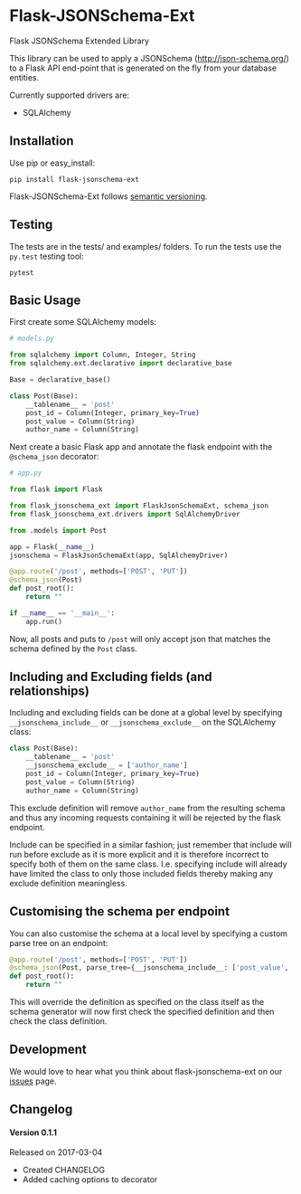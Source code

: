 # Flask-JSONSchema-Ext
Flask JSONSchema Extended Library

This library can be used to apply a JSONSchema (http://json-schema.org/) to a Flask API end-point that is generated on the fly from your database entities.

Currently supported drivers are:

* SQLAlchemy

## Installation

Use pip or easy_install:

`pip install flask-jsonschema-ext`

Flask-JSONSchema-Ext follows [semantic versioning](http://semver.org/).

## Testing

The tests are in the tests/ and examples/ folders.
To run the tests use the `py.test` testing tool:

`pytest`

## Basic Usage

First create some SQLAlchemy models:

```python
# models.py

from sqlalchemy import Column, Integer, String
from sqlalchemy.ext.declarative import declarative_base

Base = declarative_base()

class Post(Base):
    __tablename__ = 'post'
    post_id = Column(Integer, primary_key=True)
    post_value = Column(String)
    author_name = Column(String)
```

Next create a basic Flask app and annotate the flask endpoint with the `@schema_json` decorator:

```python
# app.py

from flask import Flask

from flask_jsonschema_ext import FlaskJsonSchemaExt, schema_json
from flask_jsonschema_ext.drivers import SqlAlchemyDriver

from .models import Post

app = Flask(__name__)
jsonschema = FlaskJsonSchemaExt(app, SqlAlchemyDriver)

@app.route('/post', methods=['POST', 'PUT'])
@schema_json(Post)
def post_root():
    return ""

if __name__ == '__main__':
    app.run()
```

Now, all posts and puts to `/post` will only accept json that matches the schema defined by the `Post` class. 

## Including and Excluding fields (and relationships)

Including and excluding fields can be done at a global level by specifying `__jsonschema_include__` or `__jsonschema_exclude__` on the SQLAlchemy class:

```python
class Post(Base):
    __tablename__ = 'post'
    __jsonschema_exclude__ = ['author_name']
    post_id = Column(Integer, primary_key=True)
    post_value = Column(String)
    author_name = Column(String)
```

This exclude definition will remove `author_name` from the resulting schema and thus any incoming requests containing it will be rejected by the flask endpoint.

Include can be specified in a similar fashion; just remember that include will run before exclude as it is more explicit and it is therefore incorrect to specify both of them on the same class.  I.e. specifying include will already have limited the class to only those included fields thereby making any exclude definition meaningless.

## Customising the schema per endpoint

You can also customise the schema at a local level by specifying a custom parse tree on an endpoint:

```python
@app.route('/post', methods=['POST', 'PUT'])
@schema_json(Post, parse_tree={__jsonschema_include__: ['post_value', 'author_name']})
def post_root():
    return ""
```

This will override the definition as specified on the class itself as the schema generator will now first check the specified definition and then check the class definition. 

## Development

We would love to hear what you think about flask-jsonschema-ext on our [issues](https://github.com/rachekalmir/flask-jsonschema-ext/issues) page.

## Changelog

#### Version 0.1.1

Released on 2017-03-04

- Created CHANGELOG
- Added caching options to decorator
